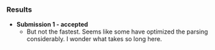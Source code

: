 ### Results 
* **Submission 1 - accepted**
  * But not the fastest. Seems like some have optimized the parsing considerably. I wonder what
    takes so long here.
